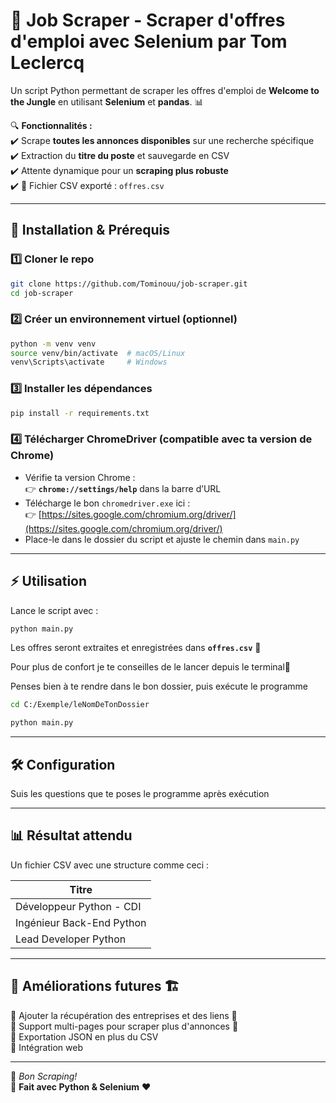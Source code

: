 # 🚀 Job Scraper - Scraper d'offres d'emploi avec Selenium par Tom Leclercq

Un script Python permettant de scraper les offres d'emploi de **Welcome to the Jungle** en utilisant **Selenium** et **pandas**. 📊  

🔍 **Fonctionnalités :**  
✔️ Scrape **toutes les annonces disponibles** sur une recherche spécifique  
✔️ Extraction du **titre du poste** et sauvegarde en CSV  
✔️ Attente dynamique pour un **scraping plus robuste**  
✔️ 📂 Fichier CSV exporté : `offres.csv`  

---

## 📌 Installation & Prérequis  

### 1️⃣ **Cloner le repo**  
```bash
git clone https://github.com/Tominouu/job-scraper.git
cd job-scraper
```

### 2️⃣ **Créer un environnement virtuel** (optionnel)  
```bash
python -m venv venv
source venv/bin/activate  # macOS/Linux
venv\Scripts\activate     # Windows
```

### 3️⃣ **Installer les dépendances**  
```bash
pip install -r requirements.txt
```

### 4️⃣ **Télécharger ChromeDriver** (compatible avec ta version de Chrome)  
- Vérifie ta version Chrome :  
  👉 **`chrome://settings/help`** dans la barre d’URL  
- Télécharge le bon `chromedriver.exe` ici :  
  👉 [https://sites.google.com/chromium.org/driver/](https://sites.google.com/chromium.org/driver/)  
- Place-le dans le dossier du script et ajuste le chemin dans `main.py`  

---

## ⚡️ Utilisation  
Lance le script avec :  
```bash
python main.py
```
Les offres seront extraites et enregistrées dans **`offres.csv`** 📄

Pour plus de confort je te conseilles de le lancer depuis le terminal🚀

Penses bien à te rendre dans le bon dossier, puis exécute le programme
```bash
cd C:/Exemple/leNomDeTonDossier
```
```bash
python main.py
```

---

## 🛠️ Configuration  
Suis les questions que te poses le programme après exécution  

---

## 📊 Résultat attendu  
Un fichier CSV avec une structure comme ceci :  

| Titre |
|---------------------------|
| Développeur Python - CDI |
| Ingénieur Back-End Python |
| Lead Developer Python     |

---

## 📌 Améliorations futures 🏗️  
🔹 Ajouter la récupération des entreprises et des liens 🔗  
🔹 Support multi-pages pour scraper plus d'annonces 📄  
🔹 Exportation JSON en plus du CSV  
🔹 Intégration web

---

🚀 *Bon Scraping!*  
🐍 **Fait avec Python & Selenium** ❤️

